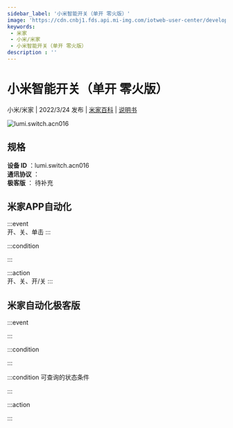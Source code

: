 ```yaml
---
sidebar_label: '小米智能开关（单开 零火版）'
image: 'https://cdn.cnbj1.fds.api.mi-img.com/iotweb-user-center/developer_16790687374056zr2DG4X.png?GalaxyAccessKeyId=AKVGLQWBOVIRQ3XLEW&Expires=9223372036854775807&Signature=6WOp3M5n5hzOe92KTAMQnWd0nH4='
keywords: 
 - 米家
 - 小米/米家
 - 小米智能开关（单开 零火版）
description : ''
---
```

# 小米智能开关（单开 零火版）

小米/米家 | 2022/3/24 发布 | [米家百科](https://home.mi.com/webapp/content/baike/product/index.html?model=lumi.switch.acn016) | [说明书](https://home.mi.com/views/introduction.html?model=lumi.switch.acn016&region=cn)

![lumi.switch.acn016](https://cdn.cnbj1.fds.api.mi-img.com/iotweb-user-center/developer_16790687374056zr2DG4X.png?GalaxyAccessKeyId=AKVGLQWBOVIRQ3XLEW&Expires=9223372036854775807&Signature=6WOp3M5n5hzOe92KTAMQnWd0nH4=)

## 规格  
> 
**设备 ID** ：lumi.switch.acn016  
**通讯协议** ：  
**极客版**  ： 待补充 


## 米家APP自动化  

:::event  
开、关、单击
:::

:::condition  

:::

:::action   
开、关、开/关
:::

## 米家自动化极客版  

:::event  

:::

:::condition  

:::

:::condition 可查询的状态条件  

:::

:::action  

:::

        
